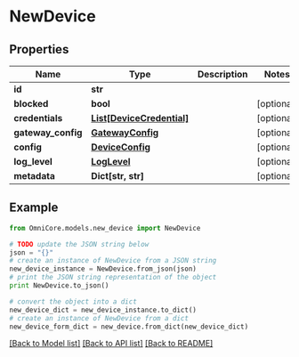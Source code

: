 # NewDevice


## Properties
Name | Type | Description | Notes
------------ | ------------- | ------------- | -------------
**id** | **str** |  | 
**blocked** | **bool** |  | [optional] 
**credentials** | [**List[DeviceCredential]**](DeviceCredential.md) |  | [optional] 
**gateway_config** | [**GatewayConfig**](GatewayConfig.md) |  | [optional] 
**config** | [**DeviceConfig**](DeviceConfig.md) |  | [optional] 
**log_level** | [**LogLevel**](LogLevel.md) |  | [optional] 
**metadata** | **Dict[str, str]** |  | [optional] 

## Example

```python
from OmniCore.models.new_device import NewDevice

# TODO update the JSON string below
json = "{}"
# create an instance of NewDevice from a JSON string
new_device_instance = NewDevice.from_json(json)
# print the JSON string representation of the object
print NewDevice.to_json()

# convert the object into a dict
new_device_dict = new_device_instance.to_dict()
# create an instance of NewDevice from a dict
new_device_form_dict = new_device.from_dict(new_device_dict)
```
[[Back to Model list]](../README.md#documentation-for-models) [[Back to API list]](../README.md#documentation-for-api-endpoints) [[Back to README]](../README.md)


